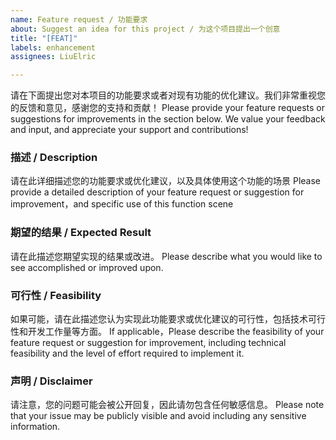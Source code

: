 ```yaml
---
name: Feature request / 功能要求
about: Suggest an idea for this project / 为这个项目提出一个创意
title: "[FEAT]"
labels: enhancement
assignees: LiuElric

---
```


请在下面提出您对本项目的功能要求或者对现有功能的优化建议。我们非常重视您的反馈和意见，感谢您的支持和贡献！
Please provide your feature requests or suggestions for improvements in the section below. We value your feedback and input, and appreciate your support and contributions!

### 描述 / Description
请在此详细描述您的功能要求或优化建议，以及具体使用这个功能的场景
Please provide a detailed description of your feature request or suggestion for improvement，and specific use of this function scene

### 期望的结果 / Expected Result
请在此描述您期望实现的结果或改进。
Please describe what you would like to see accomplished or improved upon.

### 可行性 / Feasibility
如果可能，请在此描述您认为实现此功能要求或优化建议的可行性，包括技术可行性和开发工作量等方面。
If applicable，Please describe the feasibility of your feature request or suggestion for improvement, including technical feasibility and the level of effort required to implement it.

### 声明 / Disclaimer
请注意，您的问题可能会被公开回复，因此请勿包含任何敏感信息。
Please note that your issue may be publicly visible and avoid including any sensitive information.
